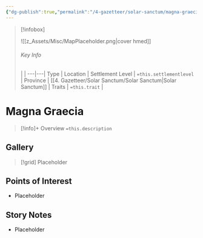 ```yaml
---
{"dg-publish":true,"permalink":"/4-gazetteer/solar-sanctum/magna-graecia/magna-graecia/","noteIcon":""}
---
```



> [!infobox]
> 
> ![[z_Assets/Misc/MapPlaceholder.png\|cover hmed]]
> ###### Key Info
>  |   |
> ---|---|
> Type | Location |
> Settlement Level | `=this.settlementlevel` |
> Province | [[4. Gazetteer/Solar Sanctum/Solar Sanctum\|Solar Sanctum]] |
> Traits | `=this.trait` |

# Magna Graecia

> [!info]+ Overview
> `=this.description`

## Gallery

>[!grid]
>Placeholder


## Points of Interest

- Placeholder

## Story Notes

- Placeholder